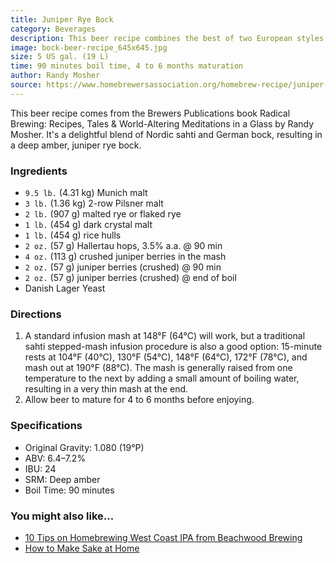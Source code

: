 ```yaml
---
title: Juniper Rye Bock
category: Beverages
description: This beer recipe combines the best of two European styles. Centuries-old Nordic sahti and malty-sweet German bock. Juniper berries and rye are common sahti ingredients that, combined with the malt character and strength of bock, make for this delicious, deep amber juniper rye bock.
image: bock-beer-recipe_645x645.jpg
size: 5 US gal. (19 L)
time: 90 minutes boil time, 4 to 6 months maturation
author: Randy Mosher
source: https://www.homebrewersassociation.org/homebrew-recipe/juniper-rye-bock/
---
```


This beer recipe comes from the Brewers Publications book Radical Brewing: Recipes, Tales & World-Altering Meditations in a Glass by Randy Mosher. It's a delightful blend of Nordic sahti and German bock, resulting in a deep amber, juniper rye bock.

### Ingredients

* `9.5 lb.` (4.31 kg) Munich malt
* `3 lb.` (1.36 kg) 2-row Pilsner malt
* `2 lb.` (907 g) malted rye or flaked rye
* `1 lb.` (454 g) dark crystal malt
* `1 lb.` (454 g) rice hulls
* `2 oz.` (57 g) Hallertau hops, 3.5% a.a. @ 90 min
* `4 oz.` (113 g) crushed juniper berries in the mash
* `2 oz.` (57 g) juniper berries (crushed) @ 90 min
* `2 oz.` (57 g) juniper berries (crushed) @ end of boil
* Danish Lager Yeast

### Directions

1. A standard infusion mash at 148°F (64°C) will work, but a traditional sahti stepped-mash infusion procedure is also a good option: 15-minute rests at 104°F (40°C), 130°F (54°C), 148°F (64°C), 172°F (78°C), and mash out at 190°F (88°C). The mash is generally raised from one temperature to the next by adding a small amount of boiling water, resulting in a very thin mash at the end.
2. Allow beer to mature for 4 to 6 months before enjoying.

### Specifications

* Original Gravity: 1.080 (19°P)
* ABV: 6.4–7.2%
* IBU: 24
* SRM: Deep amber
* Boil Time: 90 minutes

### You might also like...

* [10 Tips on Homebrewing West Coast IPA from Beachwood Brewing](https://www.homebrewersassociation.org/how-to-brew/10-tips-on-homebrewing-west-coast-ipa-from-beachwood-brewing/)
* [How to Make Sake at Home](https://www.homebrewersassociation.org/how-to-brew/make-sake-home/)